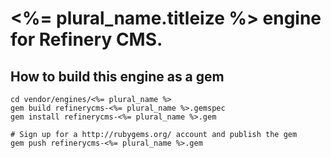 # <%= plural_name.titleize %> engine for Refinery CMS.

## How to build this engine as a gem

    cd vendor/engines/<%= plural_name %>
    gem build refinerycms-<%= plural_name %>.gemspec
    gem install refinerycms-<%= plural_name %>.gem
    
    # Sign up for a http://rubygems.org/ account and publish the gem
    gem push refinerycms-<%= plural_name %>.gem